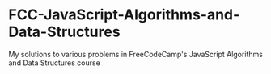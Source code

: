 # FCC-JavaScript-Algorithms-and-Data-Structures
 My solutions to various problems in FreeCodeCamp's JavaScript Algorithms and Data Structures course 

